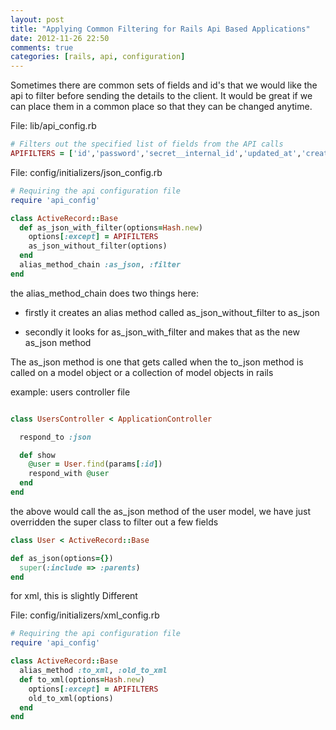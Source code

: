 ```yaml
---
layout: post
title: "Applying Common Filtering for Rails Api Based Applications"
date: 2012-11-26 22:50
comments: true
categories: [rails, api, configuration]
---
```


Sometimes there are common sets of fields and id's that we would like the api
to filter before sending the details to the client. It would be great if we can
place them in a common place so that they can be changed anytime.

File: lib/api_config.rb

```ruby
# Filters out the specified list of fields from the API calls
APIFILTERS = ['id','password','secret__internal_id','updated_at','created_at']
```

File: config/initializers/json_config.rb

```ruby
# Requiring the api configuration file
require 'api_config'

class ActiveRecord::Base
  def as_json_with_filter(options=Hash.new)
    options[:except] = APIFILTERS
    as_json_without_filter(options)
  end
  alias_method_chain :as_json, :filter
end

```
the alias_method_chain does two things here:

- firstly it creates an alias method called as_json_without_filter to as_json

- secondly it looks for as_json_with_filter and makes that as the new as_json
  method


The as_json method is one that gets called when the to_json method is called on a
model object or a collection of model objects in rails


example: users controller file

```ruby

class UsersController < ApplicationController

  respond_to :json

  def show
    @user = User.find(params[:id])
    respond_with @user
  end
end

```

the above would call the as_json method of the user model, we have just
overridden the super class to filter out a few fields

```ruby
class User < ActiveRecord::Base

def as_json(options={})
  super(:include => :parents)
end

```


for xml, this is slightly Different

File: config/initializers/xml_config.rb

```ruby
# Requiring the api configuration file
require 'api_config'

class ActiveRecord::Base
  alias_method :to_xml, :old_to_xml
  def to_xml(options=Hash.new)
    options[:except] = APIFILTERS
    old_to_xml(options)
  end
end

```

